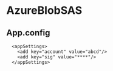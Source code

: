 # AzureBlobSAS

## App.config

```
  <appSettings>
    <add key="account" value="abcd"/>
    <add key="sig" value="****"/>
  </appSettings>
```
